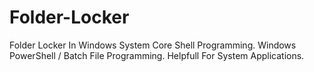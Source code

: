 # Folder-Locker
Folder Locker In Windows System Core Shell Programming.
Windows PowerShell / Batch File Programming.
Helpfull For System Applications.


